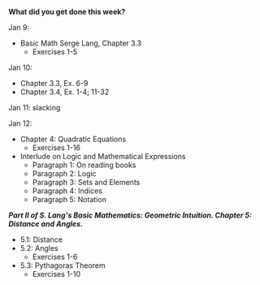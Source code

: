 **What did you get done this week?**

Jan 9: 
 - Basic Math Serge Lang, Chapter 3.3
     - Exercises 1-5 

Jan 10: 
 - Chapter 3.3, Ex. 6-9
 - Chapter 3.4, Ex. 1-4; 11-32

Jan 11: 
  slacking

Jan 12: 
 - Chapter 4: Quadratic Equations
   - Exercises 1-16 
- Interlude on Logic and Mathematical Expressions
  - Paragraph 1: On reading books
  - Paragraph 2: Logic
  - Paragraph 3: Sets and Elements
  - Paragraph 4: Indices
  - Paragraph 5: Notation

 **_Part II of S. Lang's Basic Mathematics: Geometric Intuition. Chapter 5: Distance and Angles._**

 - 5.1: Distance
 - 5.2: Angles
   - Exercises 1-6
 - 5.3: Pythagoras Theorem
   - Exercises 1-10 

